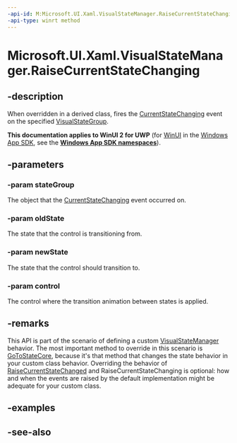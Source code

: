 ```yaml
---
-api-id: M:Microsoft.UI.Xaml.VisualStateManager.RaiseCurrentStateChanging(Microsoft.UI.Xaml.VisualStateGroup,Microsoft.UI.Xaml.VisualState,Microsoft.UI.Xaml.VisualState,Microsoft.UI.Xaml.Controls.Control)
-api-type: winrt method
---
```


<!-- Method syntax
protected void RaiseCurrentStateChanging(Windows.UI.Xaml.VisualStateGroup stateGroup, Windows.UI.Xaml.VisualState oldState, Windows.UI.Xaml.VisualState newState, Windows.UI.Xaml.Controls.Control control)
-->

# Microsoft.UI.Xaml.VisualStateManager.RaiseCurrentStateChanging

## -description
When overridden in a derived class, fires the [CurrentStateChanging](visualstategroup_currentstatechanging.md) event on the specified [VisualStateGroup](visualstategroup.md).

**This documentation applies to WinUI 2 for UWP** (for [WinUI](/windows/apps/winui/winui3/) in the [Windows App SDK](/windows/apps/windows-app-sdk/), see the **[Windows App SDK namespaces](/windows/windows-app-sdk/api/winrt/)**).

## -parameters
### -param stateGroup
The object that the [CurrentStateChanging](visualstategroup_currentstatechanging.md) event occurred on.

### -param oldState
The state that the control is transitioning from.

### -param newState
The state that the control should transition to.

### -param control
The control where the transition animation between states is applied.

## -remarks
This API is part of the scenario of defining a custom [VisualStateManager](visualstatemanager.md) behavior. The most important method to override in this scenario is [GoToStateCore](visualstatemanager_gotostatecore_2010136904.md), because it's that method that changes the state behavior in your custom class behavior. Overriding the behavior of [RaiseCurrentStateChanged](visualstatemanager_raisecurrentstatechanged_230937552.md) and RaiseCurrentStateChanging is optional: how and when the events are raised by the default implementation might be adequate for your custom class.

## -examples

## -see-also
